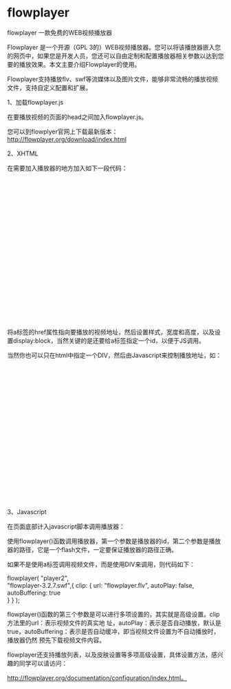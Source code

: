 # flowplayer
flowplayer 一款免费的WEB视频播放器

Flowplayer 是一个开源（GPL 3的）WEB视频播放器。您可以将该播放器嵌入您的网页中，如果您是开发人员，您还可以自由定制和配置播放器相关参数以达到您要的播放效果。本文主要介绍Flowplayer的使用。

Flowplayer支持播放flv、swf等流媒体以及图片文件，能够非常流畅的播放视频文件，支持自定义配置和扩展。

1、加载flowplayer.js

在要播放视频的页面的head之间加入flowplayer.js。

<script type="text/javascript" src="js/flowplayer-3.2.6.min.js"></script> 
您可以到flowplyer官网上下载最新版本：http://flowplayer.org/download/index.html

2、XHTML

在需要加入播放器的地方加入如下一段代码：

<a href="flowplayer.flv" style="display:block;width:520px;height:330px" id="player"></a>  
将a标签的href属性指向要播放的视频地址，然后设置样式，宽度和高度，以及设置display:block，当然关键的是还要给a标签指定一个id，以便于JS调用。

当然你也可以只在html中指定一个DIV，然后由Javascript来控制播放地址，如：

<div id="player2" style="width:520px; height:330px"> </div>  
3、Javascript

在页面底部计入javascript脚本调用播放器：

<script type="text/javascript"> 
flowplayer("player", "flowplayer-3.2.7.swf"); 
</script> 

使用flowplayer()函数调用播放器，第一个参数是播放器的id，第二个参数是播放器的路径，它是一个flash文件，一定要保证播放器的路径正确。

如果不是使用a标签调用视频文件，而是使用DIV来调用，则代码如下：

flowplayer( 
    "player2",  
    "flowplayer-3.2.7.swf",{ 
      clip: { 
        url: "flowplayer.flv", 
        autoPlay: false,  
        autoBuffering: true  
      } 
    } 
); 

flowplayer()函数的第三个参数是可以进行多项设置的，其实就是高级设置。clip方法里的url：表示视频文件的真实地 址，autoPlay：表示是否自动播放，默认是true，autoBuffering：表示是否自动缓冲，即当视频文件设置为不自动播放时，播放器仍然 预先下载视频文件内容。

flowplayer还支持播放列表，以及皮肤设置等多项高级设置，具体设置方法，感兴趣的同学可以请访问：

http://flowplayer.org/documentation/configuration/index.html。
